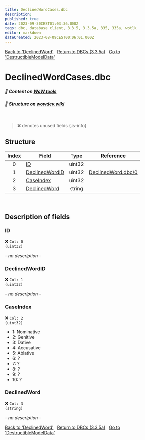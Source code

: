```yaml
---
title: DeclinedWordCases.dbc
description:
published: true
date: 2023-09-30CEST01:03:36.000Z
tags: dbc, database client, 3.3.5, 3.3.5a, 335, 335a, wotlk
editor: markdown
dateCreated: 2023-08-09CEST00:06:01.000Z
---
```

<a href="https://trinitycore.info/files/DBC/335/declinedword" class="mt-5 v-btn v-btn--depressed v-btn--flat v-btn--outlined theme--light v-size--default darkblue--text text--lighten-3"><span class="v-btn__content"><i aria-hidden="true" class="v-icon notranslate v-icon--left mdi mdi-arrow-left theme--light"></i><span>Back to 'DeclinedWord'</span></span></a>&nbsp;&nbsp;&nbsp;<a href="https://trinitycore.info/files/DBC/335/DBC" class="mt-5 v-btn v-btn--depressed v-btn--flat v-btn--outlined theme--light v-size--default darkblue--text text--lighten-3"><span class="v-btn__content"><i aria-hidden="true" class="v-icon notranslate v-icon--left mdi mdi-home-outline theme--light"></i><span>Return to DBCs (3.3.5a)</span></span></a>&nbsp;&nbsp;&nbsp;<a href="https://trinitycore.info/files/DBC/335/destructiblemodeldata" class="mt-5 v-btn v-btn--depressed v-btn--flat v-btn--outlined theme--light v-size--default darkblue--text text--lighten-3"><span class="v-btn__content"><span>Go to 'DestructibleModelData'</span><i aria-hidden="true" class="v-icon notranslate v-icon--right mdi mdi-arrow-right theme--light"></i></span></a>

# DeclinedWordCases.dbc
##### :open_book: Content on [WoW.tools](https://wow.tools/dbc/?dbc=declinedwordcases&build=3.3.5.12340)
##### :pencil: Structure on [wowdev.wiki](https://wowdev.wiki/DB/DeclinedWordCases)
&nbsp;

> :x: denotes unused fields
{.is-info}


## Structure

| Index | Field | Type | Reference |
| :---: | --- | :---: | --- |
| 0 | [ID](#id) | uint32 |  |
| 1 | [DeclinedWordID](#declinedwordid) | uint32 | [DeclinedWord.dbc/0](/files/DBC/335/declinedword#id) |
| 2 | [CaseIndex](#caseindex) | uint32 |  |
| 3 | [DeclinedWord](#declinedword) | string |  |
&nbsp;
## Description of fields

### ID
:x: <code>Col: 0 (uint32)</code>

*- no description -*
&nbsp;

### DeclinedWordID
:x: <code>Col: 1 (uint32)</code>

*- no description -*
&nbsp;

### CaseIndex
:x: <code>Col: 2 (uint32)</code>

* 1: Nominative
* 2: Genitive
* 3: Dative
* 4: Accusative
* 5: Ablative
* 6: ?
* 7: ?
* 8: ?
* 9: ?
* 10: ?
&nbsp;

### DeclinedWord
:x: <code>Col: 3 (string)</code>

*- no description -*
&nbsp;

<a href="https://trinitycore.info/files/DBC/335/declinedword" class="mt-5 v-btn v-btn--depressed v-btn--flat v-btn--outlined theme--light v-size--default darkblue--text text--lighten-3"><span class="v-btn__content"><i aria-hidden="true" class="v-icon notranslate v-icon--left mdi mdi-arrow-left theme--light"></i><span>Back to 'DeclinedWord'</span></span></a>&nbsp;&nbsp;&nbsp;<a href="https://trinitycore.info/files/DBC/335/DBC" class="mt-5 v-btn v-btn--depressed v-btn--flat v-btn--outlined theme--light v-size--default darkblue--text text--lighten-3"><span class="v-btn__content"><i aria-hidden="true" class="v-icon notranslate v-icon--left mdi mdi-home-outline theme--light"></i><span>Return to DBCs (3.3.5a)</span></span></a>&nbsp;&nbsp;&nbsp;<a href="https://trinitycore.info/files/DBC/335/destructiblemodeldata" class="mt-5 v-btn v-btn--depressed v-btn--flat v-btn--outlined theme--light v-size--default darkblue--text text--lighten-3"><span class="v-btn__content"><span>Go to 'DestructibleModelData'</span><i aria-hidden="true" class="v-icon notranslate v-icon--right mdi mdi-arrow-right theme--light"></i></span></a>
